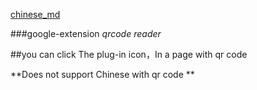 

[chinese_md](readme-zh.md)

###google-extension *qrcode reader*

##you can click The plug-in icon，In a page with qr code

**Does not support Chinese with qr code **


